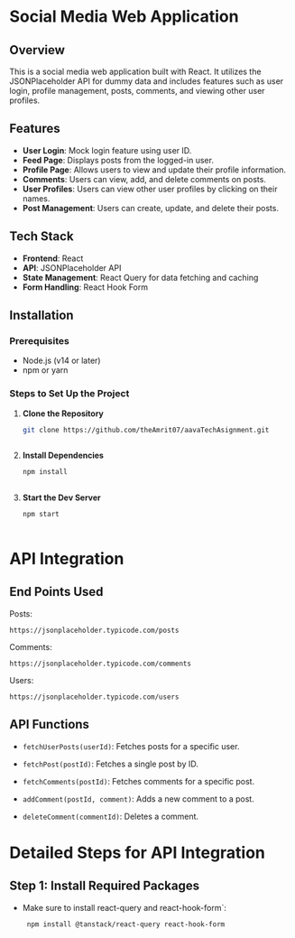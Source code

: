 # Social Media Web Application

## Overview

This is a social media web application built with React. It utilizes the JSONPlaceholder API for dummy data and includes features such as user login, profile management, posts, comments, and viewing other user profiles.

## Features

- **User Login**: Mock login feature using user ID.
- **Feed Page**: Displays posts from the logged-in user.
- **Profile Page**: Allows users to view and update their profile information.
- **Comments**: Users can view, add, and delete comments on posts.
- **User Profiles**: Users can view other user profiles by clicking on their names.
- **Post Management**: Users can create, update, and delete their posts.

## Tech Stack

- **Frontend**: React
- **API**: JSONPlaceholder API
- **State Management**: React Query for data fetching and caching
- **Form Handling**: React Hook Form

## Installation

### Prerequisites

- Node.js (v14 or later)
- npm or yarn

### Steps to Set Up the Project

1. **Clone the Repository**

   ```bash
   git clone https://github.com/theAmrit07/aavaTechAsignment.git
    

2. **Install Dependencies**

   ```bash
   npm install
 

3. **Start the Dev Server**
   ```bash
   npm start
 

# API Integration
   ## End Points Used
   Posts:
    
    https://jsonplaceholder.typicode.com/posts
   Comments:
    
    https://jsonplaceholder.typicode.com/comments
   Users:
   
    https://jsonplaceholder.typicode.com/users

   ## API Functions

- `fetchUserPosts(userId)`: Fetches posts for a specific user.

- `fetchPost(postId)`: Fetches a single post by ID.

- `fetchComments(postId)`: Fetches comments for a specific post.

- `addComment(postId, comment)`: Adds a new comment to a post.

- `deleteComment(commentId)`: Deletes a comment. 


# Detailed Steps for API Integration
 ## Step 1: Install Required Packages
- Make sure to install react-query and react-hook-form`:
   ```bash
    npm install @tanstack/react-query react-hook-form
